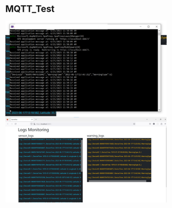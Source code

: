 # MQTT_Test
![alt text](https://github.com/a-jahanshahlo/MQTT_Test/blob/main/images/Carriot1.png?raw=true)
![alt text](https://github.com/a-jahanshahlo/MQTT_Test/blob/main/images/Carriot2.png?raw=true)
